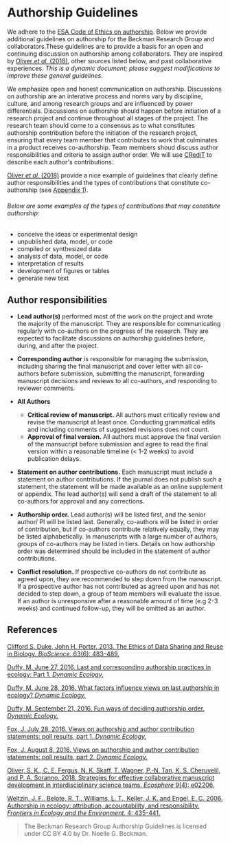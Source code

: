 # Authorship Guidelines

We adhere to the [ESA Code of Ethics on authorship](https://www.esa.org/esa/about/governance/esa-code-of-ethics/). Below we provide additional guidelines on authorship for the Beckman Research Group and collaborators.These guidelines are to provide a basis for an open and continuing discussion on authorship among collaborators. They are inspired by [Oliver *et al.* (2018)](https://esajournals.onlinelibrary.wiley.com/doi/epdf/10.1002/ecs2.2206), other sources listed below, and past collaborative experiences. *This is a dynamic document; please suggest modifications to improve these general guidelines*. 

We emphasize open and honest communication on authorship. Discussions on authorship are an interative process and norms vary by discipline, culture, and among research groups and are influenced by power differentials. Discussions on authorship should happen before initiation of a research project and continue throughout all stages of the project. The research team should come to a consensus as to what constitutes authorship contribution before the initiation of the research project, ensuring that every team member that contributes to work that culminates in a product receives co-authorship. Team members shoud discuss author responsibilities and criteria to assign author order. We will use [CRediT](http://credit.niso.org/contributor-roles-defined/) to describe each author's contributions.



[Oliver *et al.* (2018)](https://esajournals.onlinelibrary.wiley.com/doi/epdf/10.1002/ecs2.2206) provide a nice example of guidelines that clearly define author responsibilities and the types of contributions that constitute co-authorship (see [Appendix 1](https://esajournals.onlinelibrary.wiley.com/action/downloadSupplement?doi=10.1002%2Fecs2.2206&file=ecs22206-sup-0001-AppendixS1.pdf)). 

###### Below are some examples of the types of contributions that may constitute authorship:

- conceive the ideas or experimental design
- unpublished data, model, or code
- compiled or synthesized data
- analysis of data, model, or code
- interpretation of results
- development of figures or tables
- generate new text


## Author responsibilities
- **Lead author(s)** performed most of the work on the project and wrote the majority of the manuscript. They are responsible for communicating regularly with co-authors on the progress of the research. They are expected to facilitate discussions on authorship guidelines before, during, and after the project. 
- **Corresponding author** is responsible for managing the submission, including sharing the final manuscript and cover letter with all co-authors before submission, submitting the manuscript, forwarding manuscript decisions and reviews to all co-authors, and responding to reviewer comments.

- **All Authors**
  - **Critical review of manuscript.** All authors must critically review and revise the manuscript at least once. Conducting grammatical edits and including comments of suggested revisions does not count. 
  - **Approval of final version.** All authors must approve the final version of the mansucript before submission and agree to read the final version within a reasonable timeline (< 1-2 weeks) to avoid publication delays.

- **Statement on author contributions.** Each manuscript must include a statement on author contributions. If the journal does not publish such a statement, the statement will be made available as an online supplement or appendix. The lead author(s) will send a draft of the statement to all co-authors for approval and any corrections.
- **Authorship order.** Lead author(s) will be listed first, and the senior author/ PI will be listed last. Generally, co-authors will be listed in order of contribution, but if co-authors contribute relatively equally, they may be listed alphabetically. In manuscripts with a large number of authors, groups of co-authors may be listed in tiers. Details on how authorship order was determined should be included in the statement of author contributions.
- **Conflict resolution.** If prospective co-authors do not contribute as agreed upon, they are recommended to step down from the manuscript. If a prospective author has not contributed as agreed upon and has not decided to step down, a group of team members will evaluate the issue. If an author is unresponsive after a reasonable amount of time (e.g 2-3 weeks) and continued follow-up, they will be omitted as an author.


## References

[Clifford S. Duke, John H. Porter. 2013. The Ethics of Data Sharing and Reuse in Biology. *BioScience.* 63(6): 483–489.](https://doi.org/10.1525/bio.2013.63.6.10)

[Duffy, M. June 27, 2016. Last and corresponding authorship practices in ecology: Part 1. *Dynamic Ecology.*](https://dynamicecology.wordpress.com/2016/06/27/last-and-corresponding-authorship-practices-in-ecology-part-1/)

[Duffy, M. June 28, 2016. What factors influence views on last authorship in ecology? *Dynamic Ecology.*](https://dynamicecology.wordpress.com/2016/06/28/what-factors-influence-views-on-last-authorship-in-ecology/)

[Duffy, M. September 21, 2016. Fun ways of deciding authorship order. *Dynamic Ecology.*](https://dynamicecology.wordpress.com/2016/09/21/fun-ways-of-deciding-authorship-order/)

[Fox, J. July 28, 2016. Views on authorship and author contribution statements: poll results, part 1. *Dynamic Ecology.*](https://dynamicecology.wordpress.com/2016/07/28/views-on-authorship-and-author-contribution-statements-poll-results-part-1/.) 

[Fox, J. August 8, 2016. Views on authorship and author contribution statements: poll results, part 2. *Dynamic Ecology.*](https://dynamicecology.wordpress.com/2016/08/08/views-on-authorship-and-author-contribution-statements-poll-results-part-2/)

[Oliver, S. K., C. E. Fergus, N. K. Skaff, T. Wagner, P.‐N. Tan, K. S. Cheruvelil, and P. A. Soranno. 2018. Strategies for effective collaborative manuscript development in interdisciplinary science teams. *Ecosphere* 9(4): e02206.](https://doi.org/10.1002/ecs2.2206)

[Weltzin, J. F., Belote, R. T., Williams, L. T., Keller, J. K. and Engel, E. C. 2006. Authorship in ecology: attribution, accountability, and responsibility. *Frontiers in Ecology and the Environment.* 4: 435-441.](https://doi.org/10.1890/1540-9295(2006)4[435:AIEAAA]2.0.CO;2)



> The Beckman Research Group Authorship Guidelines is licensed under CC BY 4.0 by Dr. Noelle G. Beckman.
